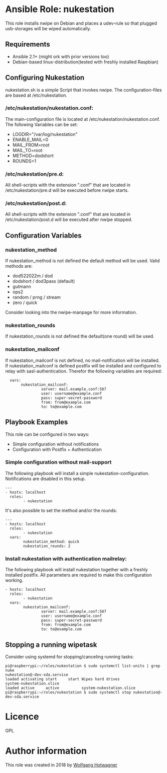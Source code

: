 # Ansible Role: nukestation

This role installs nwipe on Debian and places a udev-rule so that plugged usb-storages will be wiped automatically.

## Requirements

 * Ansible 2.1+ (might ork with prior versions too)
 * Debian-based linux-distribution(tested with freshly installed Raspbian)

## Configuring Nukestation

nukestation.sh is a simple Script that invokes nwipe. The configuration-files are based at /etc/nukestation. 

### /etc/nukestation/nukestation.conf:

The main-configuration file is located at /etc/nukestation/nukestation.conf. The following Variables can be set:
 * LOGDIR="/var/log/nukestation"
 * ENABLE_MAIL=0
 * MAIL_FROM=root
 * MAIL_TO=root
 * METHOD=dodshort
 * ROUNDS=1

### /etc/nukestation/pre.d:

All shell-scripts with the extension ".conf" that are located in /etc/nukestation/pre.d will be executed before nwipe starts.

### /etc/nukestation/post.d:

All shell-scripts with the extension ".conf" that are located in /etc/nukestation/post.d will be executed after nwipe stopped. 


## Configuration Variables

### nukestation_method

If nukestation_method is not defined the default method will be used. Valid methods are:

 * dod522022m / dod
 * dodshort / dod3pass (default)
 * gutmann
 * ops2
 * random / prng / stream
 * zero / quick

Consider looking into the nwipe-manpage for more information.

### nukestation_rounds

If nukestation_rounds is not defined the default(one round) will be used.

### nukestation_mailconf

If nukestation_mailconf is not defined, no mail-notification will be installed. If nukestation_mailconf is defined postfix will be installed and configured to relay with sasl-authentication. Therefor the following variables are required:

```
  vars: 
       nukestation_mailconf:
                server: mail.example.conf:587
                user: username@example.conf
                pass: super-secret-password
                from: from@example.com
                to: to@example.com

```

## Playbook Examples

This role can be configured in two ways:

 * Simple configuration without notifications
 * Configuration with Postfix + Authentication 

### Simple configuration without mail-support

The following playbook will install a simple nukestation-configuration. Notifications are disabled in this setup.

```
---
- hosts: localhost
  roles:
        - nukestation
```

It's also possible to set the method and/or the rounds:

```
---
- hosts: localhost
  roles:
        - nukestation
  vars:
        nukestation_method: quick
        nukestation_rounds: 2
```
 

### Install nukestation with authentication mailrelay:

The following playbook will install nukestation together with a freshly installed postfix. All parameters are required to make this configuration working.

```
- hosts: localhost
  roles:
        - nukestation
  vars:
        nukestation_mailconf:
                server: mail.example.conf:587
                user: username@example.conf
                pass: super-secret-password
                from: from@example.com
                to: to@example.com

```

## Stopping a running wipetask

Consider using systemd for stopping/canceling running tasks:

```
pi@raspberrypi:~/roles/nukestation $ sudo systemctl list-units | grep nuke
nukestation@-dev-sda.service                                                                                       loaded activating start     start Wipes hard drives                                                                        
system-nukestation.slice                                                                                           loaded active     active          system-nukestation.slice                                                                 
pi@raspberrypi:~/roles/nukestation $ sudo systemctl stop nukestation@-dev-sda.service
```

# Licence

GPL

# Author information

This role was created in 2018 by [Wolfgang Hotwagner](https://tech.feedyourhead.at)

